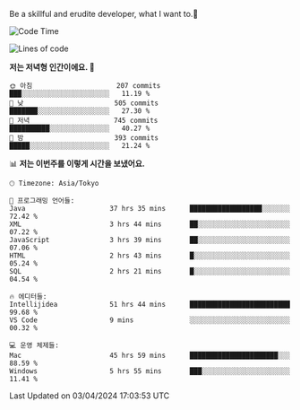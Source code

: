 Be a skillful and erudite developer, what I want to.👶

<!--START_SECTION:waka-->
![Code Time](http://img.shields.io/badge/Code%20Time-657%20hrs%2052%20mins-blue)

![Lines of code](https://img.shields.io/badge/%EC%A0%80%EB%8A%94%20%EC%97%AC%ED%83%9C%EA%B9%8C%EC%A7%80%20-1.1%20million%20%EC%A4%84%EC%9D%98%20%EC%BD%94%EB%93%9C%EB%A5%BC%20%EC%9E%91%EC%84%B1%ED%96%88%EC%96%B4%EC%9A%94.-blue)

**저는 저녁형 인간이에요. 🦉** 

```text
🌞 아침                     207 commits         ███░░░░░░░░░░░░░░░░░░░░░░   11.19 % 
🌆 낮　                     505 commits         ███████░░░░░░░░░░░░░░░░░░   27.30 % 
🌃 저녁                     745 commits         ██████████░░░░░░░░░░░░░░░   40.27 % 
🌙 밤　                     393 commits         █████░░░░░░░░░░░░░░░░░░░░   21.24 % 
```


📊 **저는 이번주를 이렇게 시간을 보냈어요.** 

```text
🕑︎ Timezone: Asia/Tokyo

💬 프로그래밍 언어들: 
Java                     37 hrs 35 mins      ██████████████████░░░░░░░   72.42 % 
XML                      3 hrs 44 mins       ██░░░░░░░░░░░░░░░░░░░░░░░   07.22 % 
JavaScript               3 hrs 39 mins       ██░░░░░░░░░░░░░░░░░░░░░░░   07.06 % 
HTML                     2 hrs 43 mins       █░░░░░░░░░░░░░░░░░░░░░░░░   05.24 % 
SQL                      2 hrs 21 mins       █░░░░░░░░░░░░░░░░░░░░░░░░   04.54 % 

🔥 에디터들: 
Intellijidea             51 hrs 44 mins      █████████████████████████   99.68 % 
VS Code                  9 mins              ░░░░░░░░░░░░░░░░░░░░░░░░░   00.32 % 

💻 운영 체제들: 
Mac                      45 hrs 59 mins      ██████████████████████░░░   88.59 % 
Windows                  5 hrs 55 mins       ███░░░░░░░░░░░░░░░░░░░░░░   11.41 % 
```


 Last Updated on 03/04/2024 17:03:53 UTC
<!--END_SECTION:waka-->
